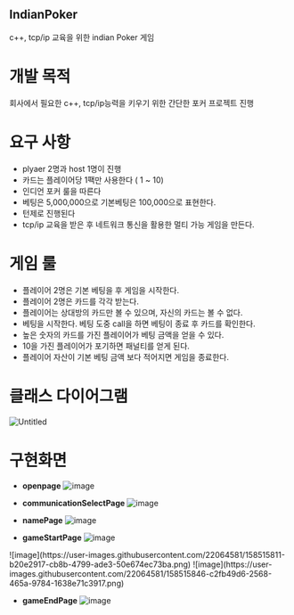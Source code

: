 ## IndianPoker

c++, tcp/ip 교육을 위한 indian Poker 게임 

# 개발 목적
회사에서 필요한 c++, tcp/ip능력을 키우기 위한 간단한 포커 프로젝트 진행
# 요구 사항 
* plyaer 2명과 host 1명이 진행
* 카드는 플레이어당 1팩만 사용한다 ( 1 ~ 10)
* 인디언 포커 룰을 따른다
* 베팅은 5,000,000으로 기본베팅은 100,000으로 표현한다.
* 턴제로 진행된다
* tcp/ip 교육을 받은 후 네트워크 통신을 활용한 멀티 가능 게임을 만든다.
# 게임 룰
* 플레이어 2명은 기본 베팅을 후 게임을 시작한다.
* 플레이어 2명은 카드를 각각 받는다.
* 플레이어는 상대방의 카드만 볼 수 있으며, 자신의 카드는 볼 수 없다.
* 베팅을 시작한다. 베팅 도중 call을 하면 베팅이 종료 후 카드를 확인한다.
* 높은 숫자의 카드를 가진 플레이어가 베팅 금액을 얻을 수 있다.
* 10을 가진 플레이어가 포기하면 패널티를 얻게 된다.
* 플레이어 자산이 기본 베팅 금액 보다 적어지면 게임을 종료한다.
# 클래스 다이어그램
![Untitled](https://user-images.githubusercontent.com/22064581/158502780-970375c9-3d10-4a43-a665-c9d0b0dd08d6.jpg)
# 구현화면
* **openpage**
![image](https://user-images.githubusercontent.com/22064581/158515668-e2b22656-bfcd-4ea1-b167-71117914f48b.png)

* **communicationSelectPage**
![image](https://user-images.githubusercontent.com/22064581/158515693-bb3f8a34-4273-4132-ba3f-ef7caaa46aea.png)

* **namePage**
![image](https://user-images.githubusercontent.com/22064581/158515763-080836e1-cd56-4dc5-9792-227dcf1a6ab1.png)

* **gameStartPage**
![image](https://user-images.githubusercontent.com/22064581/158515799-d7ceb917-c6da-4ff7-a716-e19e8d1c4c5b.png)
<leftPlayer>
![image](https://user-images.githubusercontent.com/22064581/158515811-b20e2917-cb8b-4799-ade3-50e674ec73ba.png)
<rightPlayer>
![image](https://user-images.githubusercontent.com/22064581/158515846-c2fb49d6-2568-465a-9784-1638e71c3917.png)
<setEnd>

* **gameEndPage**
![image](https://user-images.githubusercontent.com/22064581/158515856-abeb23d6-d7ec-4e63-a67d-40eea2ca6431.png)
